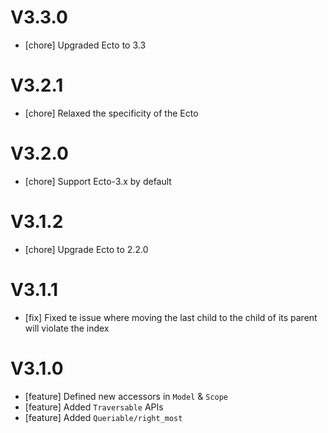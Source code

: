 # V3.3.0

* [chore] Upgraded Ecto to 3.3

# V3.2.1

* [chore] Relaxed the specificity of the Ecto

# V3.2.0

* [chore] Support Ecto-3.x by default

# V3.1.2

* [chore] Upgrade Ecto to 2.2.0

# V3.1.1

* [fix] Fixed te issue where moving the last child to the child of its parent will violate the index

# V3.1.0

* [feature] Defined new accessors in `Model` & `Scope`
* [feature] Added `Traversable` APIs
* [feature] Added `Queriable/right_most`
